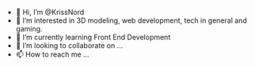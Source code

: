 - 👋 Hi, I’m @KrissNord
- 👀 I’m interested in 3D modeling, web development, tech in general and gaming.
- 🌱 I’m currently learning Front End Development
- 💞️ I’m looking to collaborate on ...
- 📫 How to reach me ...

<!---
KrissNord/KrissNord is a ✨ special ✨ repository because its `README.md` (this file) appears on your GitHub profile.
You can click the Preview link to take a look at your changes.
--->
